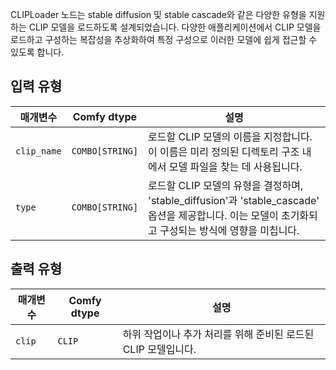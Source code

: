 CLIPLoader 노드는 stable diffusion 및 stable cascade와 같은 다양한 유형을 지원하는 CLIP 모델을 로드하도록 설계되었습니다. 다양한 애플리케이션에서 CLIP 모델을 로드하고 구성하는 복잡성을 추상화하여 특정 구성으로 이러한 모델에 쉽게 접근할 수 있도록 합니다.

## 입력 유형

| 매개변수     | Comfy dtype  | 설명 |
|---------------|--------------|-------------|
| `clip_name`   | `COMBO[STRING]` | 로드할 CLIP 모델의 이름을 지정합니다. 이 이름은 미리 정의된 디렉토리 구조 내에서 모델 파일을 찾는 데 사용됩니다. |
| `type`        | `COMBO[STRING]` | 로드할 CLIP 모델의 유형을 결정하며, 'stable_diffusion'과 'stable_cascade' 옵션을 제공합니다. 이는 모델이 초기화되고 구성되는 방식에 영향을 미칩니다. |

## 출력 유형

| 매개변수 | Comfy dtype | 설명 |
|-----------|-------------|-------------|
| `clip`    | `CLIP`      | 하위 작업이나 추가 처리를 위해 준비된 로드된 CLIP 모델입니다. |